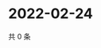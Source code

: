 # 2022-02-24

共 0 条

<!-- BEGIN WEIBO -->
<!-- 最后更新时间 Thu Feb 24 2022 14:17:36 GMT+0800 (China Standard Time) -->

<!-- END WEIBO -->
